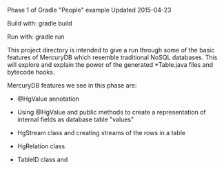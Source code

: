 Phase 1 of Gradle "People" example
Updated 2015-04-23

Build with:
    gradle build

Run with:
    gradle run


This project directory is intended to give a run through some of the basic
features of MercuryDB which resemble traditional NoSQL databases. This will
explore and explain the power of the generated *Table.java files and bytecode
hooks.

MercuryDB features we see in this phase are:

* @HgValue annotation

* Using @HgValue and public methods to create a representation of internal
fields as database table "values"

* HgStream class and creating streams of the rows in a table

* HgRelation class 

* TableID class and 
